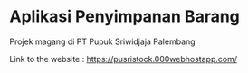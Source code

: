 # Aplikasi Penyimpanan Barang
Projek magang di PT Pupuk Sriwidjaja Palembang

Link to the website : https://pusristock.000webhostapp.com/
